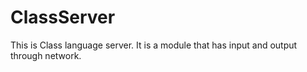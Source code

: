 # ClassServer

This is Class language server.
It is a module that has input and output through network.
